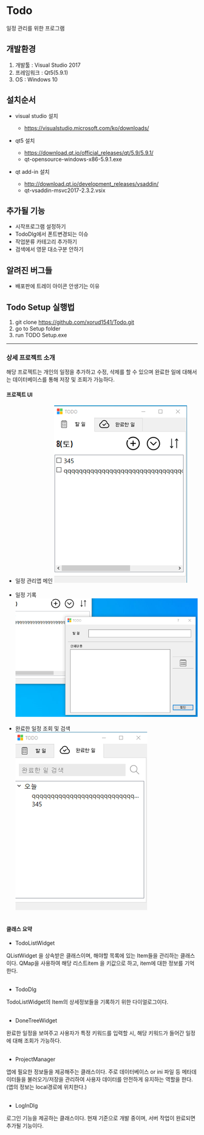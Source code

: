 # Todo
일정 관리를 위한 프로그램

## 개발환경
1. 개발툴 : Visual Studio 2017
2. 프레임워크 : Qt5(5.9.1)
3. OS : Windows 10

## 설치순서
- visual studio 설치
    - https://visualstudio.microsoft.com/ko/downloads/

- qt5 설치
    - https://download.qt.io/official_releases/qt/5.9/5.9.1/
    - qt-opensource-windows-x86-5.9.1.exe

- qt add-in 설치
    - http://download.qt.io/development_releases/vsaddin/
    - qt-vsaddin-msvc2017-2.3.2.vsix

## 추가될 기능
- 시작프로그램 설정하기
- TodoDlg에서 폰트변경되는 이슈
- 작업분류 카테고리 추가하기
- 검색에서 영문 대소구분 안하기

## 알려진 버그들
- 배포판에 트레이 아이콘 안생기는 이유

## Todo Setup 실행법
1. git clone https://github.com/xorud1541/Todo.git
2. go to Setup folder
3. run TODO Setup.exe

-------------------------------------------------------------------------

### 상세 프로젝트 소개

해당 프로젝트는 개인의 일정을 추가하고 수정, 삭제를 할 수 있으며
완료한 일에 대해서는 데이터베이스를 통해 저장 및 조회가 가능하다.

#### 프로젝트 UI
- 일정 관리앱 메인
![info_main_todo](/Todo/image/info_main_todo.png)
<br></br>
- 일정 기록
![info_log_todo](/Todo/image/info_log_todo.png)
<br></br>
- 완료한 일정 조회 및 검색
![info_done](/Todo/image/info_done.png)
<br><br>

#### 클래스 요약
- TodoListWidget

QListWidget 을 상속받은 클래스이며, 해야할 목록에 있는 Item들을 관리하는 클래스이다.
QMap을 사용하여 해당 리스트item 을 키값으로 하고, item에 대한 정보를 기억한다.
<br></br>
- TodoDlg

TodoListWidget의 Item의 상세정보들을 기록하기 위한 다이얼로그이다.
<br></br>
- DoneTreeWidget

완료한 일정을 보여주고 사용자가 특정 키워드를 입력할 시,
해당 키워드가 들어간 일정에 대해 조회가 가능하다.
<br></br>
- ProjectManager

앱에 필요한 정보들을 제공해주는 클래스이다.
주로 데이터베이스 or ini 파일 등 메타데이터들을 불러오기/저장을 관리하여
사용자 데이터를 안전하게 유지하는 역할을 한다.
(앱의 정보는 local경로에 위치한다.)
<br></br>
- LogInDlg

로그인 기능을 제공하는 클래스이다.
현재 기준으로 개발 중이며, 서버 작업이 완료되면 추가될 기능이다.
